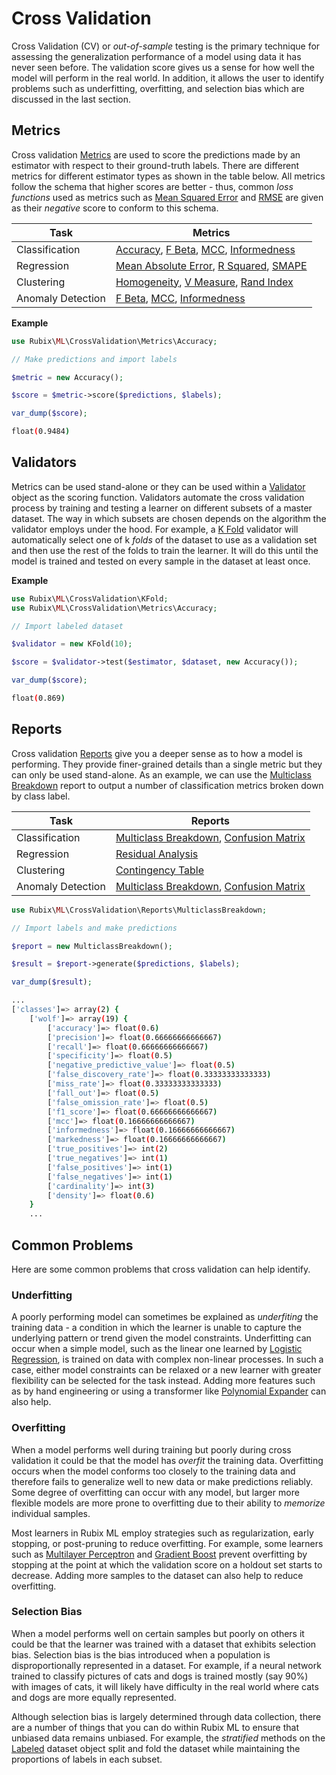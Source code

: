 # Cross Validation
Cross Validation (CV) or *out-of-sample* testing is the primary technique for assessing the generalization performance of a model using data it has never seen before. The validation score gives us a sense for how well the model will perform in the real world. In addition, it allows the user to identify problems such as underfitting, overfitting, and selection bias which are discussed in the last section.

## Metrics
Cross validation [Metrics](cross-validation/metrics/api.md) are used to score the predictions made by an estimator with respect to their ground-truth labels. There are different metrics for different estimator types as shown in the table below. All metrics follow the schema that higher scores are better - thus, common *loss functions* used as metrics such as [Mean Squared Error](https://docs.rubixml.com/en/latest/cross-validation/metrics/mean-squared-error.html) and [RMSE](https://docs.rubixml.com/en/latest/cross-validation/metrics/rmse.html) are given as their *negative* score to conform to this schema.

| Task | Metrics |
|---|---|
| Classification | [Accuracy](cross-validation/metrics/accuracy.md), [F Beta](cross-validation/metrics/f-beta.md), [MCC](cross-validation/metrics/mcc.md), [Informedness](cross-validation/metrics/informedness.md) |
| Regression | [Mean Absolute Error](cross-validation/metrics/mean-absolute-error.md), [R Squared](cross-validation/metrics/r-squared.md), [SMAPE](cross-validation/metrics/smape.md) |
| Clustering | [Homogeneity](cross-validation/metrics/homogeneity.md), [V Measure](cross-validation/metrics/v-measure.md), [Rand Index](cross-validation/metrics/rand-index.md) |
| Anomaly Detection | [F Beta](cross-validation/metrics/f-beta.md), [MCC](cross-validation/metrics/mcc.md), [Informedness](cross-validation/metrics/informedness.md) |

**Example**

```php
use Rubix\ML\CrossValidation\Metrics\Accuracy;

// Make predictions and import labels

$metric = new Accuracy();

$score = $metric->score($predictions, $labels);

var_dump($score);
```

```sh
float(0.9484)
```

## Validators
Metrics can be used stand-alone or they can be used within a [Validator](cross-validation/api.md) object as the scoring function. Validators automate the cross validation process by training and testing a learner on different subsets of a master dataset. The way in which subsets are chosen depends on the algorithm the validator employs under the hood. For example, a [K Fold](cross-validation/k-fold.md) validator will automatically select one of k *folds* of the dataset to use as a validation set and then use the rest of the folds to train the learner. It will do this until the model is trained and tested on every sample in the dataset at least once.

**Example**

```php
use Rubix\ML\CrossValidation\KFold;
use Rubix\ML\CrossValidation\Metrics\Accuracy;

// Import labeled dataset

$validator = new KFold(10);

$score = $validator->test($estimator, $dataset, new Accuracy());

var_dump($score);
```

```sh
float(0.869)
```

## Reports
Cross validation [Reports](cross-validation/reports/api.md) give you a deeper sense as to how a model is performing. They provide finer-grained details than a single metric but they can only be used stand-alone. As an example, we can use the [Multiclass Breakdown](cross-validation/reports/multiclass-breakdown.md) report to output a number of classification metrics broken down by class label.

| Task | Reports |
|---|---|
| Classification | [Multiclass Breakdown](cross-validation/reports/multiclass-breakdown.md), [Confusion Matrix](cross-validation/reports/confusion-matrix.md) |
| Regression | [Residual Analysis](cross-validation/reports/residual-analysis.md) |
| Clustering | [Contingency Table](cross-validation/reports/contingency-table.md) |
| Anomaly Detection | [Multiclass Breakdown](cross-validation/reports/multiclass-breakdown.md), [Confusion Matrix](cross-validation/reports/confusion-matrix.md) |

```php
use Rubix\ML\CrossValidation\Reports\MulticlassBreakdown;

// Import labels and make predictions

$report = new MulticlassBreakdown();

$result = $report->generate($predictions, $labels);

var_dump($result);
```

```sh
...
['classes']=> array(2) {
	['wolf']=> array(19) {
      	['accuracy']=> float(0.6)
      	['precision']=> float(0.66666666666667)
      	['recall']=> float(0.66666666666667)
      	['specificity']=> float(0.5)
      	['negative_predictive_value']=> float(0.5)
      	['false_discovery_rate']=> float(0.33333333333333)
      	['miss_rate']=> float(0.33333333333333)
      	['fall_out']=> float(0.5)
      	['false_omission_rate']=> float(0.5)
     	['f1_score']=> float(0.66666666666667)
      	['mcc']=> float(0.16666666666667)
      	['informedness']=> float(0.16666666666667)
      	['markedness']=> float(0.16666666666667)
      	['true_positives']=> int(2)
      	['true_negatives']=> int(1)
      	['false_positives']=> int(1)
      	['false_negatives']=> int(1)
      	['cardinality']=> int(3)
      	['density']=> float(0.6)
    }
    ...
```

## Common Problems
Here are some common problems that cross validation can help identify.

### Underfitting
A poorly performing model can sometimes be explained as *underfiting* the training data - a condition in which the learner is unable to capture the underlying pattern or trend given the model constraints. Underfitting can occur when a simple model, such as the linear one learned by [Logistic Regression](classifiers/logistic-regression.md), is trained on data with complex non-linear processes. In such a case, either model constraints can be relaxed or a new learner with greater flexibility can be selected for the task instead. Adding more features such as by hand engineering or using a transformer like [Polynomial Expander](transformers/polynomial-expander.md) can also help.

### Overfitting
When a model performs well during training but poorly during cross validation it could be that the model has *overfit* the training data. Overfitting occurs when the model conforms too closely to the training data and therefore fails to generalize well to new data or make predictions reliably. Some degree of overfitting can occur with any model, but larger more flexible models are more prone to overfitting due to their ability to *memorize* individual samples.

Most learners in Rubix ML employ strategies such as regularization, early stopping, or post-pruning to reduce overfitting. For example, some learners such as [Multilayer Perceptron](classifiers/multilayer-perceptron.md) and [Gradient Boost](regressors/gradient-boost.md) prevent overfitting by stopping at the point at which the validation score on a holdout set starts to decrease. Adding more samples to the dataset can also help to reduce overfitting.

### Selection Bias
When a model performs well on certain samples but poorly on others it could be that the learner was trained with a dataset that exhibits selection bias. Selection bias is the bias introduced when a population is disproportionally represented in a dataset. For example, if a neural network trained to classify pictures of cats and dogs is trained mostly (say 90%) with images of cats, it will likely have difficulty in the real world where cats and dogs are more equally represented.

Although selection bias is largely determined through data collection, there are a number of things that you can do within Rubix ML to ensure that unbiased data remains unbiased. For example, the *stratified* methods on the [Labeled](datasets/labeled.md) dataset object split and fold the dataset while maintaining the proportions of labels in each subset.